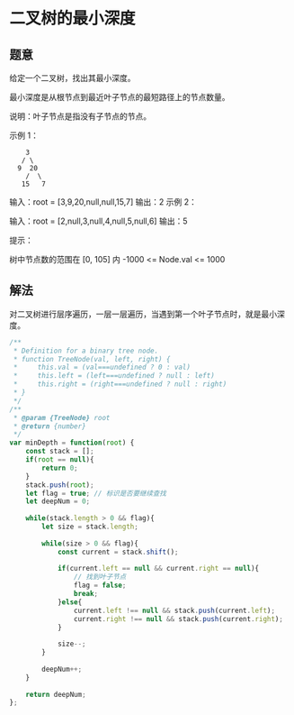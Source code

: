 # 二叉树的最小深度

## 题意

给定一个二叉树，找出其最小深度。

最小深度是从根节点到最近叶子节点的最短路径上的节点数量。

说明：叶子节点是指没有子节点的节点。


示例 1：

```
    3
   / \
  9  20
    /  \
   15   7

```

输入：root = [3,9,20,null,null,15,7]
输出：2
示例 2：

输入：root = [2,null,3,null,4,null,5,null,6]
输出：5
 

提示：

树中节点数的范围在 [0, 105] 内
-1000 <= Node.val <= 1000

## 解法

对二叉树进行层序遍历，一层一层遍历，当遇到第一个叶子节点时，就是最小深度。

```js
/**
 * Definition for a binary tree node.
 * function TreeNode(val, left, right) {
 *     this.val = (val===undefined ? 0 : val)
 *     this.left = (left===undefined ? null : left)
 *     this.right = (right===undefined ? null : right)
 * }
 */
/**
 * @param {TreeNode} root
 * @return {number}
 */
var minDepth = function(root) {
    const stack = [];
    if(root == null){
        return 0;
    }
    stack.push(root);
    let flag = true; // 标识是否要继续查找
    let deepNum = 0;
 
    while(stack.length > 0 && flag){
        let size = stack.length;
 
        while(size > 0 && flag){
            const current = stack.shift();
 
            if(current.left == null && current.right == null){
                // 找到叶子节点
                flag = false;
                break;
            }else{
                current.left !== null && stack.push(current.left);
                current.right !== null && stack.push(current.right);
            }
 
            size--;
        }
 
        deepNum++;
    }
 
    return deepNum;
};
```
